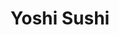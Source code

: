 ---
layout: place
title: "Yoshi Sushi"
permalink: /california/palmdale/yoshi-sushi.html
stateAbbr: CA
stateName: California
cityName: Palmdale
seo:
  name: "Yoshi Sushi"
  type: Restaurant
  links: null
description: "Looking for sushi in Palmdale, California? Check out Yoshi Sushi for a delightful Japanese dining experience. Enjoy a variety of sushi and other dishes in a ..."
place_id: ChIJsb0GrbxZwoARoAV_5wLWJlQ
photos:
  - name: >-
      places/ChIJsb0GrbxZwoARoAV_5wLWJlQ/photos/AeeoHcIgdEGoD1K2tZLkDjmOTgyb9SSYx_ICUAeh5_MM_rP1GJRSxVny8v6lUtfww2wMN-DR-C_0OHnVSJrqmssjpMYiipuIt3LD4r2LTC6o-5KRKVLdX4o-O6D2mUAMpyoZ7NtDiCJfWiqjhAJFG88KeNcIkhgGZnr4wYGzPZCAd4L1hLrsJ5Eq0dajst1aY1BsELj0j4-HdgLu5RnxxSZoSmUD_VMlziYHxbkV4_P6c6eCNcfrdaw1RvFRiqDTNoi7ePnVunB6WGPyZOQXixQdrK3EHALIbNtnCwxLLX64C4j9FvT5hn5Kqm9kn7daLxQFZz6FflyRyMD_C3X9qQNTaH6WmwnIT2igbLvrWSVQo7PHYR4GWwOb4L3sEFo6GwchPNysgq3AJQdDGvtYYc0to8FAqoQEHieNpSfOCVfYZzF0cg
    widthPx: 1400
    heightPx: 1050
    authorAttributions:
      - displayName: Chris Choe
        uri: https://maps.google.com/maps/contrib/101338665896450570562
        photoUri: >-
          https://lh3.googleusercontent.com/a/ACg8ocKj3H2Z6n9-3MbGzR9VLXznThxSZeCDrueq5oaI3RGqqgDIgQ=s100-p-k-no-mo
    flagContentUri: >-
      https://www.google.com/local/imagery/report/?cb_client=maps_api_places.places_api&image_key=!1e10!2sCIHM0ogKEICAgIDv7sH1dA&hl=en-US
    googleMapsUri: >-
      https://www.google.com/maps/place//data=!3m4!1e2!3m2!1sCIHM0ogKEICAgIDv7sH1dA!2e10!4m2!3m1!1s0x80c259bcad06bdb1:0x5426d602e77f05a0
  - name: >-
      places/ChIJsb0GrbxZwoARoAV_5wLWJlQ/photos/AeeoHcLDIRq23osCHdFtieLinfYiWwHeiqoQt4ohA-2-FOVWbLqqoslfh1cddPqj9dkU-UjxxOCT7rt-w4axdimx7rvlW8ol5Tq5dYO68ujU-9i7qFYgHr9ym0YSf4gAEaFerakM-mWTVlh38wfCZk6miEGubHTmox8GUCnWm8lOJEsuAcmiUGZJE8Mt7XalWfOUIIjXFgSPaKrq3tMR6FDCTZTzw-eO-zSZy6XSFTmgs2uQ3sIcBAlhFiMzZ0gJfESPV1haIF25FcLyZM1550xYqZabmDGkQ9quuwBnplzjPmTb6t390HlSSE0Ukrc5CcigQFPrPrOM9QzsdfEWXmckMz0NknTCE-upGeUNm072cPoLRYZZsIPq2S9Ngc2mhvoy3gPFnEqHTJYWF8ZIMyFjt0_nc3A2LXJwwyRMZEODR4pFjTv5
    widthPx: 4080
    heightPx: 3072
    authorAttributions:
      - displayName: 8 bit
        uri: https://maps.google.com/maps/contrib/104988580588011819008
        photoUri: >-
          https://lh3.googleusercontent.com/a/ACg8ocKy-Z2wB1WSXb0X3rZNgYKsF2dY1MJlRbMOtA04jwPvtAWm=s100-p-k-no-mo
    flagContentUri: >-
      https://www.google.com/local/imagery/report/?cb_client=maps_api_places.places_api&image_key=!1e10!2sCIHM0ogKEICAgMCItNS26gE&hl=en-US
    googleMapsUri: >-
      https://www.google.com/maps/place//data=!3m4!1e2!3m2!1sCIHM0ogKEICAgMCItNS26gE!2e10!4m2!3m1!1s0x80c259bcad06bdb1:0x5426d602e77f05a0
  - name: >-
      places/ChIJsb0GrbxZwoARoAV_5wLWJlQ/photos/AeeoHcKmH2uKSjURNLT7M1XjmB2dlT7CxbTXMbXfZEE0eBp9ZiNK_oDG2OKVfCQ5qlNSRoqSUeZpv-FtuoKMgB28ju4oBfnx0657Bru4-7WnEfgz7tXjsHz4p0skfFVyU6Y9WPNcVnXbU39nn_qEQs1vGDnkeSF8bqfsRYtHG9DdrZbtocvqA_97xHtWvJ0a4MXeJUhM7nI17sOHIZVuHABnA51UZ7G41JpUZm7FK1BvxY2Z1SmwiTVWPXXabJ002Ynd04F7gNoA8bN8YzAG9kfe3o3xq-3WZMMXI82k3IlAndklQsZvfXmm1BHXGHyF-79LRRe55Imahx-sSnUIKHF_OUBX3bJL-ucWXBFCaabjPsw8KgYP5vaXbKMx-7vboBBUfhoSi0bUC8JILYQQKIqCD1OitlzjifSZO1k45gT7z5qzLgyG
    widthPx: 1600
    heightPx: 900
    authorAttributions:
      - displayName: Jessica Maddin
        uri: https://maps.google.com/maps/contrib/113694032108638573136
        photoUri: >-
          https://lh3.googleusercontent.com/a-/ALV-UjU-Vc3iquyDP27uubTnAkETBwrfq2UqMAZeWM95UHxO9J79ndxb=s100-p-k-no-mo
    flagContentUri: >-
      https://www.google.com/local/imagery/report/?cb_client=maps_api_places.places_api&image_key=!1e10!2sCIHM0ogKEICAgMCIssX0zQE&hl=en-US
    googleMapsUri: >-
      https://www.google.com/maps/place//data=!3m4!1e2!3m2!1sCIHM0ogKEICAgMCIssX0zQE!2e10!4m2!3m1!1s0x80c259bcad06bdb1:0x5426d602e77f05a0
  - name: >-
      places/ChIJsb0GrbxZwoARoAV_5wLWJlQ/photos/AeeoHcJ0nTxlsDpZqeJDwtPVm187cwqyJMnaHxbLRAZ4zviI41sl0_fhYnO5tBOHifr8bAV_1zFW7vyNGy8tJuKUCZ-BORZMqbEqVj4UUFmj405BICIST4Hf6u-5qibJWVA5iENO_gAe1EGQvbWZc3HQw9xV_Lun_4ftWYxqfb5x8ySHWd0l0lsKzhq91M2vQULlG9-o4Xm3fYnbzz8Fr8c9yaV-IA6ix0cBvWYFwOy_pGn7mYzlVIQF52gwL6Q71mu5R_VpImbKC_sE4-7BetptLpvD-F0Dp4ITRjrRMQpyrD3NFuwqspxESeLjIDE32WLpZ-0GGMTfdSIV2PVuTYIy0lm8xcfm1_pycYAiuA0mj1JCFiQkbkLDcCyvVk9m9TZB5jnbp0etv1CDDHEl2SmZSa7YUSfMWluxqB6bMNCuCg-Yh--Q
    widthPx: 4000
    heightPx: 3000
    authorAttributions:
      - displayName: MrAwesome
        uri: https://maps.google.com/maps/contrib/107524627767851283934
        photoUri: >-
          https://lh3.googleusercontent.com/a-/ALV-UjVp6tCU5dZbrKkBdagpkTNGD8oPyJiIiEjNl7pKcQt11wPPeROn=s100-p-k-no-mo
    flagContentUri: >-
      https://www.google.com/local/imagery/report/?cb_client=maps_api_places.places_api&image_key=!1e10!2sCIHM0ogKEICAgIDHi5jTvgE&hl=en-US
    googleMapsUri: >-
      https://www.google.com/maps/place//data=!3m4!1e2!3m2!1sCIHM0ogKEICAgIDHi5jTvgE!2e10!4m2!3m1!1s0x80c259bcad06bdb1:0x5426d602e77f05a0
  - name: >-
      places/ChIJsb0GrbxZwoARoAV_5wLWJlQ/photos/AeeoHcLjjP08BisHA0PybCK3iQ7GRH973kgQlTEoyOsyRLvBMHSFEWXgIVFHq7m_4701GDHt7oOGOOCUFn1WZ-QzvANdNlcMT3ZHCJ4immQ1srZ-yccJOzv8gANHt9VDPuZIdILCmsXt8nTk2mack1juIVsHE4CDQFA0e6-ti-kNHSfJ5pzrIXHX7bYLrqXw9ljYwAFq3E_VAH1xVIcrUet7u6-jDBDy3IQypA8ubS_Ymueu8xCVPTwXThxil9R1NHRrhXFJhrFr0mTeNBpT6eXvf_15rj2gYdfWfGPckZXwBi28xMZyScLpa3eHvNEGSXbBRYNaHKkJf15TuAbY6bghSxZls3V1UNOpD3SAUnih3y4P3Jkju8fRYjfkTSvtXkuoLZFFBVf14-PcLvfLGMEZFbzslVtfO54piYCob20jQIW0FzE
    widthPx: 4000
    heightPx: 3000
    authorAttributions:
      - displayName: Jordan King
        uri: https://maps.google.com/maps/contrib/117744513163438798291
        photoUri: >-
          https://lh3.googleusercontent.com/a-/ALV-UjXZeFGSriiFMTzTH_hRE0Z4LGwmGFjr2jKpQuw7-Gor23kuJyy0Mw=s100-p-k-no-mo
    flagContentUri: >-
      https://www.google.com/local/imagery/report/?cb_client=maps_api_places.places_api&image_key=!1e10!2sCIHM0ogKEICAgIDT17vx_wE&hl=en-US
    googleMapsUri: >-
      https://www.google.com/maps/place//data=!3m4!1e2!3m2!1sCIHM0ogKEICAgIDT17vx_wE!2e10!4m2!3m1!1s0x80c259bcad06bdb1:0x5426d602e77f05a0
  - name: >-
      places/ChIJsb0GrbxZwoARoAV_5wLWJlQ/photos/AeeoHcIUHIZQXmcQv13TLjTE54pq4mHLN10o58BO5kiP-OKwenSek0y7Ouuxy0nFlqBERjh4J41svAR-M9q4RXrz9Nquybyl1lO7lZmbi8HupmWGaK1tOZ7VgDFgyaYiT_hbmj0JZA7A80WGG1AF0qQYt_LZbtg1Nz23yj-On3ne7DH0E97xhS4iyAQYdfmYBc42f-XdN5ivcpIgDEceTzWqcaweP9I0-qbU9PQ-GVwKTwLBtb9N18u-JLNnWGIeztJWd1DjzdU1YqvCDuIjdol-Pwx0cjqJk6-41--tJ-hSIi1XrlFJat-s2USXDvUcB9Hn2XcXhfkUIJ0L-srrJAnkTWTuMngxmYxPvk9Nz1dLb5t7ZjttheZIXmazKjZoQk_zYCaH9W-FLL5_as1XHjK1VHfyjY1sv15FGL8iGjyoAWWJfqM
    widthPx: 3024
    heightPx: 4032
    authorAttributions:
      - displayName: JANICE WALKER
        uri: https://maps.google.com/maps/contrib/112353279333466544488
        photoUri: >-
          https://lh3.googleusercontent.com/a-/ALV-UjWWJwZ3gLwYkDEKaNVyyffUkiUTryzjCEGVUIsc3H-m4gBgh5d2zw=s100-p-k-no-mo
    flagContentUri: >-
      https://www.google.com/local/imagery/report/?cb_client=maps_api_places.places_api&image_key=!1e10!2sCIHM0ogKEICAgIDOncO0hAE&hl=en-US
    googleMapsUri: >-
      https://www.google.com/maps/place//data=!3m4!1e2!3m2!1sCIHM0ogKEICAgIDOncO0hAE!2e10!4m2!3m1!1s0x80c259bcad06bdb1:0x5426d602e77f05a0
  - name: >-
      places/ChIJsb0GrbxZwoARoAV_5wLWJlQ/photos/AeeoHcLqjyDIxGfkiTmUa4iccPhozXgI0Xb0S-Dop1nleG9WVb25AE82QwduUwiz6Q1nmG0sV_ZFUIQfVB1S6gDQdUkspDWu0J_X9bv4voKE4ZRay6Ui7KGhVM_W9VrtJK6BsIZaaA3_uqw0t_KN1Z6eyM3FJ4jFBKru7ysyArGHthV0hI5TlGBJSVnQ0VQP7YsZeMKLYRjZedLLSpipsKXFHhaEkDIDnx4ck6nW1AC5RSqk_ufi9QzlO-0zn18rvGvk3Y0asjpA4jsSMYk5WE4gi1j_rj4WsA5zYdhtgO7Y32iGqHQqhoTyA2qWh1S1NJGKlYUyVfrX0SmgFDp9dVlMOgXfZVAZ9PVrYGwVvg4y1pbaOwWwzQUM8Dj-kDCmPcwExmOxXE_UsvKvxUeAVLaTrtKhItFMpOAG50hZwbNh9oqbng
    widthPx: 720
    heightPx: 960
    authorAttributions:
      - displayName: Michael Gerber
        uri: https://maps.google.com/maps/contrib/104919138998003499018
        photoUri: >-
          https://lh3.googleusercontent.com/a/ACg8ocLIPb9hv-du86OnlhQ2rhrdUo2wirAWhctGYop7ctuVSezPvQ=s100-p-k-no-mo
    flagContentUri: >-
      https://www.google.com/local/imagery/report/?cb_client=maps_api_places.places_api&image_key=!1e10!2sCIHM0ogKEICAgIDkvu7lNg&hl=en-US
    googleMapsUri: >-
      https://www.google.com/maps/place//data=!3m4!1e2!3m2!1sCIHM0ogKEICAgIDkvu7lNg!2e10!4m2!3m1!1s0x80c259bcad06bdb1:0x5426d602e77f05a0
  - name: >-
      places/ChIJsb0GrbxZwoARoAV_5wLWJlQ/photos/AeeoHcKWA8XgWheTT4w0w4nCMWrs_qU62cQep4AX-QwLC4z3_epCBp8UIUv1b8UiNcppdVZReq5AKLGXfn35ZhtgezrFIdBm_DhSRcqibsgnhfLm7LNo_KgQ3o1rCsdoy2JyZl1hTB_91dWm62GBwva2zwrxGKkfkTwEAidf-ga296-a8V_7H-jwtCO8mXkfzBCm4PyrywGCezsq2RvxA_PneNS0X8A9QWyW-327YL7AZvd7hK33zETIOdkRAVcrMe1VCMmySTaldK-BjILYH5zI6M3cZ-XeKcoKgjKUTObCUJbZem4U9-zGmCJhpPPtYKnQJO4oMrf8Rzx0uRmRXv9kbMGbWC-bfbwDQXks24ELMfZtx2eNjW21tXOfN19qA_p8kvooj4ZxKKbC9oamjn7Ii92paROw4TkTQ6HVU45va6g
    widthPx: 3000
    heightPx: 4000
    authorAttributions:
      - displayName: Georgina
        uri: https://maps.google.com/maps/contrib/110000557609831475060
        photoUri: >-
          https://lh3.googleusercontent.com/a-/ALV-UjVcG1CXlbo-0aCaWqh_OG5Fw1ZHjDmbGc2M1znqpv88vQh5OG-o=s100-p-k-no-mo
    flagContentUri: >-
      https://www.google.com/local/imagery/report/?cb_client=maps_api_places.places_api&image_key=!1e10!2sCIHM0ogKEICAgIDxtaiPXw&hl=en-US
    googleMapsUri: >-
      https://www.google.com/maps/place//data=!3m4!1e2!3m2!1sCIHM0ogKEICAgIDxtaiPXw!2e10!4m2!3m1!1s0x80c259bcad06bdb1:0x5426d602e77f05a0
  - name: >-
      places/ChIJsb0GrbxZwoARoAV_5wLWJlQ/photos/AeeoHcJ51E-l28yCVVYzJi2CQVawyJCMyKgSGJ-xBon8TyYIC63yez1KsiNfNdsCCLWaiwOoVOP4JWO9TXHwus4Xffsil8Nhqm0O1yRKhRHQ92en6GnBkRdrq65V-9DbWYcRD5ej73dtsqKozmMiBG9ELncjAcH4V9WO2BuvltzSh3FcoWGClPpnKPA7ECanCh5kqP-oaN7RIVRXXhIAvJ3zGjEXh8eQJxj_XGvJczlyRIwpoUxVjpEUZM7nKWzkhAdM5IyOlnRH3YSEU64Q8MuKwQeYeu7wiC8KlDV0IdWSFvrP6jCdRjAAT6NCJNhBX_eKjcp2VrlSfkXLvv8ihGcK9qFrUiLM8dKDcwKGZnqv4a5vgKMpjqdYlkGl52SnwvdJMr4KPPwAFO7V4Wad665f5WKOHWbxvqs3HpEIYQpOoX8LfqA
    widthPx: 3000
    heightPx: 4000
    authorAttributions:
      - displayName: Georgina
        uri: https://maps.google.com/maps/contrib/110000557609831475060
        photoUri: >-
          https://lh3.googleusercontent.com/a-/ALV-UjVcG1CXlbo-0aCaWqh_OG5Fw1ZHjDmbGc2M1znqpv88vQh5OG-o=s100-p-k-no-mo
    flagContentUri: >-
      https://www.google.com/local/imagery/report/?cb_client=maps_api_places.places_api&image_key=!1e10!2sCIHM0ogKEICAgIDxtejAyAE&hl=en-US
    googleMapsUri: >-
      https://www.google.com/maps/place//data=!3m4!1e2!3m2!1sCIHM0ogKEICAgIDxtejAyAE!2e10!4m2!3m1!1s0x80c259bcad06bdb1:0x5426d602e77f05a0
  - name: >-
      places/ChIJsb0GrbxZwoARoAV_5wLWJlQ/photos/AeeoHcJbQ3VnqiQDDdBkvY1er_fz7Qw3OIUQQeZEtvm5b_9ZZpHmNTAogSvoeT8F5OwUZpm0MqtqiUCZl6z-R6Zfq-tpf7YawWWvTgtq-IwrJ1IJHFrorUHHqYfy9gAJj4QQ8FYbd59JascmlAkJyfJKjgqLHpsI8H5BxzGMH0eyfzRwKjG-hlVmEZ66SYOhIv72HTTwBkaRKeNvU1A-qVcHDjjRCQQKHkVbZl7yKBYPegV6pN0FU7nAsB73LNENJO2_dsv6oibN9fojZ6z-rlHI_UkErg4mMq6sYtk9vKmOOGi4lRX4_wv-C3bNENi_BPgNjjLZZ3VNIMExcSXkG2acyFqW1tYukZGgFNzY0k-iyh5A-SPppf4Ti4KNSjptyriFvQEceQzxeZlFy8U7b9aOadTjgkCCvj1Y8wm3lu3T_ZEDGqJ0
    widthPx: 3024
    heightPx: 3024
    authorAttributions:
      - displayName: Monika Hall
        uri: https://maps.google.com/maps/contrib/101699240245242939625
        photoUri: >-
          https://lh3.googleusercontent.com/a-/ALV-UjWVL5_ubLQaTHaYb04UtJUYJ99HGjrDa3P_9BaJYjn0f8aNnA-97w=s100-p-k-no-mo
    flagContentUri: >-
      https://www.google.com/local/imagery/report/?cb_client=maps_api_places.places_api&image_key=!1e10!2sCIHM0ogKEICAgIDpt8bXmgE&hl=en-US
    googleMapsUri: >-
      https://www.google.com/maps/place//data=!3m4!1e2!3m2!1sCIHM0ogKEICAgIDpt8bXmgE!2e10!4m2!3m1!1s0x80c259bcad06bdb1:0x5426d602e77f05a0
address: 39340 10th St W Ste B, Palmdale, CA 93551, USA
street: 39340 10th St W Ste B
city: Palmdale
state: CA
zip: '93551'
country: USA
neighborhood: null
latitude: '34.598356'
longitude: '-118.147159'
accessibility_options:
  wheelchairAccessibleParking: true
  wheelchairAccessibleEntrance: true
  wheelchairAccessibleRestroom: true
  wheelchairAccessibleSeating: true
business_status: OPERATIONAL
name: Yoshi Sushi
google_maps_links:
  directionsUri: >-
    https://www.google.com/maps/dir//''/data=!4m7!4m6!1m1!4e2!1m2!1m1!1s0x80c259bcad06bdb1:0x5426d602e77f05a0!3e0
  placeUri: https://maps.google.com/?cid=6063769256263091616
  writeAReviewUri: >-
    https://www.google.com/maps/place//data=!4m3!3m2!1s0x80c259bcad06bdb1:0x5426d602e77f05a0!12e1
  reviewsUri: >-
    https://www.google.com/maps/place//data=!4m4!3m3!1s0x80c259bcad06bdb1:0x5426d602e77f05a0!9m1!1b1
  photosUri: >-
    https://www.google.com/maps/place//data=!4m3!3m2!1s0x80c259bcad06bdb1:0x5426d602e77f05a0!10e5
primary_type: Sushi Restaurant
opening_hours:
  regular: null
  current: null
secondary_opening_hours:
  regular:
    weekdayDescriptions: null
    type: null
  current:
    weekdayDescriptions: null
    type: null
phone: null
price_level: null
price_range: null
rating: null
rating_count: 0
website: null
reviews: null
parking_options: null
payment_options: null
allow_dogs: null
curbside_pickup: null
delivery: null
dine_in: null
good_for_children: null
good_for_groups: null
good_for_sports: null
live_music: null
menu_for_children: null
outdoor_seating: null
reservable: null
restroom: null
serves_beer: null
serves_breakfast: null
serves_brunch: null
serves_cocktails: null
serves_coffee: null
serves_dinner: null
serves_dessert: null
serves_lunch: null
serves_vegetarian_food: null
serves_wine: null
takeout: null
summary: null

---